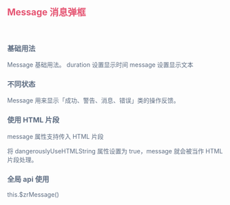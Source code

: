 <script setup>
import BaseUse from './demos/BaseUse.vue'//基本用法
import MessageType from './demos/MessageType.vue'//类型
import HtmlMessage from './demos/HtmlMessage.vue'//html
</script>

## <font color=#e55472>Message 消息弹框</font>

<br>

### <font color=#5e6d82>基础用法</font>

<font color=#5e6d82>Message 基础用法。</font>
<font color=#5e6d82>duration 设置显示时间 message 设置显示文本</font>

<BaseUse/>

### <font color=#5e6d82>不同状态</font>

<font color=#5e6d82>Message 用来显示「成功、警告、消息、错误」类的操作反馈。</font>

<MessageType/>

### <font color=#5e6d82>使用 HTML 片段</font>

<font color=#5e6d82>message 属性支持传入 HTML 片段</font>

<font color=#5e6d82>将 dangerouslyUseHTMLString 属性设置为 true，message 就会被当作 HTML 片段处理。</font>

<HtmlMessage/>

### <font color=#5e6d82>全局 api 使用</font>

<font color=#5e6d82> this.$zrMessage()</font>

